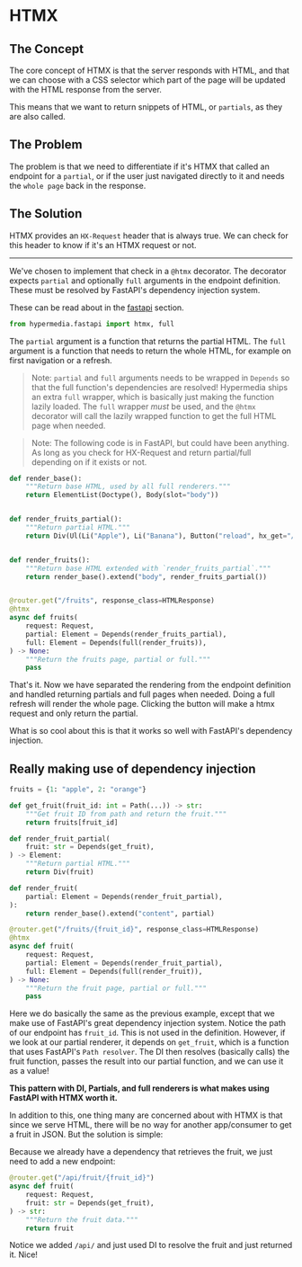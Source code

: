 # HTMX

## The Concept

The core concept of HTMX is that the server responds with HTML, and that we can choose with a CSS selector which part of the page will be updated with the HTML response from the server.

This means that we want to return snippets of HTML, or `partials`, as they are also called.

## The Problem

The problem is that we need to differentiate if it's HTMX that called an endpoint for a `partial`, or if the user just navigated directly to it and needs the `whole page` back in the response.

## The Solution

HTMX provides an `HX-Request` header that is always true. We can check for this header to know if it's an HTMX request or not.



___

We've chosen to implement that check in a `@htmx` decorator. The decorator expects `partial` and optionally `full` arguments in the endpoint definition. These must be resolved by FastAPI's dependency injection system.

These can be read about in the [fastapi](/hypermedia/fastapi) section.

```python
from hypermedia.fastapi import htmx, full
```

The `partial` argument is a function that returns the partial HTML.
The `full` argument is a function that needs to return the whole HTML, for example on first navigation or a refresh.

> Note: `partial` and `full` arguments needs to be wrapped in `Depends` so that the full function's dependencies are resolved! Hypermedia ships an extra `full` wrapper, which is basically just making the function lazily loaded. The `full` wrapper _must_ be used, and the `@htmx` decorator will call the lazily wrapped function to get the full HTML page when needed.

> Note: The following code is in FastAPI, but could have been anything. As long as you check for HX-Request and return partial/full depending on if it exists or not.

```python
def render_base():
    """Return base HTML, used by all full renderers."""
    return ElementList(Doctype(), Body(slot="body"))


def render_fruits_partial():
    """Return partial HTML."""
    return Div(Ul(Li("Apple"), Li("Banana"), Button("reload", hx_get="/fruits")))


def render_fruits():
    """Return base HTML extended with `render_fruits_partial`."""
    return render_base().extend("body", render_fruits_partial())


@router.get("/fruits", response_class=HTMLResponse)
@htmx
async def fruits(
    request: Request,
    partial: Element = Depends(render_fruits_partial),
    full: Element = Depends(full(render_fruits)),
) -> None:
    """Return the fruits page, partial or full."""
    pass
```

That's it. Now we have separated the rendering from the endpoint definition and handled returning partials and full pages when needed. Doing a full refresh will render the whole page. Clicking the button will make a htmx request and only return the partial.

What is so cool about this is that it works so well with FastAPI's dependency injection.

## Really making use of dependency injection


```python
fruits = {1: "apple", 2: "orange"}

def get_fruit(fruit_id: int = Path(...)) -> str:
    """Get fruit ID from path and return the fruit."""
    return fruits[fruit_id]

def render_fruit_partial(
    fruit: str = Depends(get_fruit),
) -> Element:
    """Return partial HTML."""
    return Div(fruit)

def render_fruit(
    partial: Element = Depends(render_fruit_partial),
):
    return render_base().extend("content", partial)

@router.get("/fruits/{fruit_id}", response_class=HTMLResponse)
@htmx
async def fruit(
    request: Request,
    partial: Element = Depends(render_fruit_partial),
    full: Element = Depends(full(render_fruit)),
) -> None:
    """Return the fruit page, partial or full."""
    pass
```

Here we do basically the same as the previous example, except that we make use of FastAPI's great dependency injection system. Notice the path of our endpoint has `fruit_id`. This is not used in the definition. However, if we look at our partial renderer, it depends on `get_fruit`, which is a function that uses FastAPI's `Path resolver`. The DI then resolves (basically calls) the fruit function, passes the result into our partial function, and we can use it as a value!

__This pattern with DI, Partials, and full renderers is what makes using FastAPI with HTMX worth it.__

In addition to this, one thing many are concerned about with HTMX is that since we serve HTML, there will be no way for another app/consumer to get a fruit in JSON. But the solution is simple:

Because we already have a dependency that retrieves the fruit, we just need to add a new endpoint:

```python
@router.get("/api/fruit/{fruit_id}")
async def fruit(
    request: Request,
    fruit: str = Depends(get_fruit),
) -> str:
    """Return the fruit data."""
    return fruit
```

Notice we added `/api/` and just used DI to resolve the fruit and just returned it. Nice!
